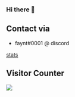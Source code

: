 ### Hi there 👋

## Contact via
* faynt#0001 @ discord


[stats](https://github-readme-stats.vercel.app/api?username=fayynt&show_icons=true&title_color=7F7FFF&icon_color=4C4CFF&text_color=9f9f9f&bg_color=151515&count_private=true)


## Visitor Counter
  <img src="https://profile-counter.glitch.me/fayynt/count.svg" />
 

